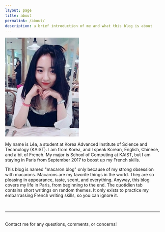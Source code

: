 ```yaml
---
layout: page
title: about
permalink: /about/
description: a brief introduction of me and what this blog is about
---
```


<img class="col one right" src="/img/prof_pic.jpg">

My name is Léa, a student at <a> Korea Advanced Institute of Science and Technology (KAIST)</a>. I am from Korea, and I speak Korean, English, Chinese, and a bit of French. My major is <a>School of Computing</a> at KAIST, but I am staying in Paris from September 2017 to boost up my French skills. 

This blog is named <a>"macaron blog"</a> only because of my strong obsession with macarons. Macarons are my favorite things in the world. They are so pleasing in appearance, taste, scent, and everything. Anyway, this blog covers <a>my life in Paris</a>, from beginning to the end. The quotidien tab contains short writings on random themes. It only exists to practice my embarrassing French writing skills, so you can ignore it.




<br/>
<hr/>
<br/>
<span class="contacticon center">
	<a href="mailto:yeaseul.parky@gmail.com"><i class="fa fa-envelope-square"></i></a>
	<a href="https://github.com/earlgreymacaron" target="_blank"><i class="fa fa-github-square"></i></a>
	<a href="https://www.facebook.com/yeaseul.park.33" target="_blank"><i class="fa fa-facebook-square"></i></a>
</span>

<div class="col three caption">
	Contact me for any questions, comments, or concerns!
</div>

